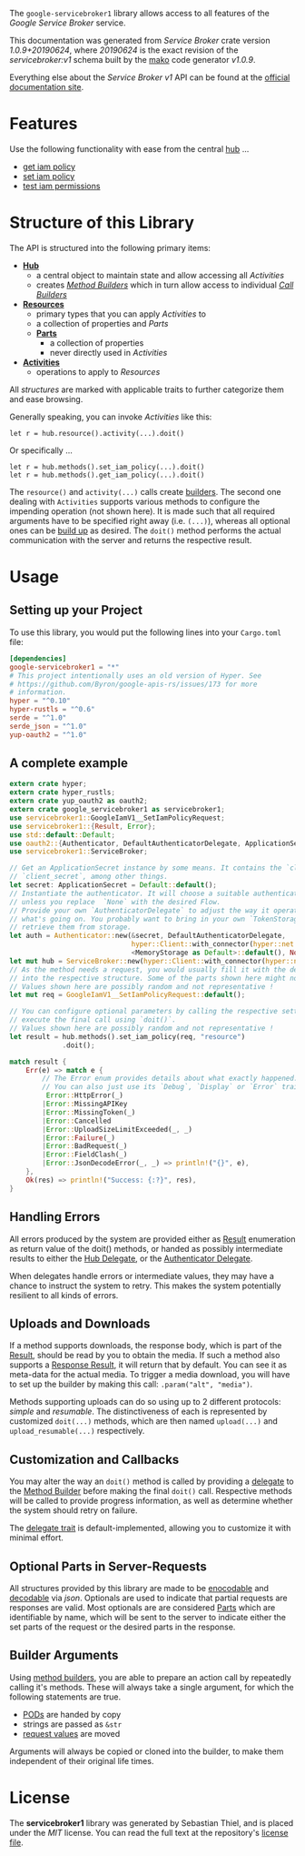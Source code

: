 <!---
DO NOT EDIT !
This file was generated automatically from 'src/mako/api/README.md.mako'
DO NOT EDIT !
-->
The `google-servicebroker1` library allows access to all features of the *Google Service Broker* service.

This documentation was generated from *Service Broker* crate version *1.0.9+20190624*, where *20190624* is the exact revision of the *servicebroker:v1* schema built by the [mako](http://www.makotemplates.org/) code generator *v1.0.9*.

Everything else about the *Service Broker* *v1* API can be found at the
[official documentation site](https://cloud.google.com/kubernetes-engine/docs/concepts/add-on/service-broker).
# Features

Use the following functionality with ease from the central [hub](https://docs.rs/google-servicebroker1/1.0.9+20190624/google_servicebroker1/struct.ServiceBroker.html) ... 


* [get iam policy](https://docs.rs/google-servicebroker1/1.0.9+20190624/google_servicebroker1/struct.MethodGetIamPolicyCall.html)
* [set iam policy](https://docs.rs/google-servicebroker1/1.0.9+20190624/google_servicebroker1/struct.MethodSetIamPolicyCall.html)
* [test iam permissions](https://docs.rs/google-servicebroker1/1.0.9+20190624/google_servicebroker1/struct.MethodTestIamPermissionCall.html)



# Structure of this Library

The API is structured into the following primary items:

* **[Hub](https://docs.rs/google-servicebroker1/1.0.9+20190624/google_servicebroker1/struct.ServiceBroker.html)**
    * a central object to maintain state and allow accessing all *Activities*
    * creates [*Method Builders*](https://docs.rs/google-servicebroker1/1.0.9+20190624/google_servicebroker1/trait.MethodsBuilder.html) which in turn
      allow access to individual [*Call Builders*](https://docs.rs/google-servicebroker1/1.0.9+20190624/google_servicebroker1/trait.CallBuilder.html)
* **[Resources](https://docs.rs/google-servicebroker1/1.0.9+20190624/google_servicebroker1/trait.Resource.html)**
    * primary types that you can apply *Activities* to
    * a collection of properties and *Parts*
    * **[Parts](https://docs.rs/google-servicebroker1/1.0.9+20190624/google_servicebroker1/trait.Part.html)**
        * a collection of properties
        * never directly used in *Activities*
* **[Activities](https://docs.rs/google-servicebroker1/1.0.9+20190624/google_servicebroker1/trait.CallBuilder.html)**
    * operations to apply to *Resources*

All *structures* are marked with applicable traits to further categorize them and ease browsing.

Generally speaking, you can invoke *Activities* like this:

```Rust,ignore
let r = hub.resource().activity(...).doit()
```

Or specifically ...

```ignore
let r = hub.methods().set_iam_policy(...).doit()
let r = hub.methods().get_iam_policy(...).doit()
```

The `resource()` and `activity(...)` calls create [builders][builder-pattern]. The second one dealing with `Activities` 
supports various methods to configure the impending operation (not shown here). It is made such that all required arguments have to be 
specified right away (i.e. `(...)`), whereas all optional ones can be [build up][builder-pattern] as desired.
The `doit()` method performs the actual communication with the server and returns the respective result.

# Usage

## Setting up your Project

To use this library, you would put the following lines into your `Cargo.toml` file:

```toml
[dependencies]
google-servicebroker1 = "*"
# This project intentionally uses an old version of Hyper. See
# https://github.com/Byron/google-apis-rs/issues/173 for more
# information.
hyper = "^0.10"
hyper-rustls = "^0.6"
serde = "^1.0"
serde_json = "^1.0"
yup-oauth2 = "^1.0"
```

## A complete example

```Rust
extern crate hyper;
extern crate hyper_rustls;
extern crate yup_oauth2 as oauth2;
extern crate google_servicebroker1 as servicebroker1;
use servicebroker1::GoogleIamV1__SetIamPolicyRequest;
use servicebroker1::{Result, Error};
use std::default::Default;
use oauth2::{Authenticator, DefaultAuthenticatorDelegate, ApplicationSecret, MemoryStorage};
use servicebroker1::ServiceBroker;

// Get an ApplicationSecret instance by some means. It contains the `client_id` and 
// `client_secret`, among other things.
let secret: ApplicationSecret = Default::default();
// Instantiate the authenticator. It will choose a suitable authentication flow for you, 
// unless you replace  `None` with the desired Flow.
// Provide your own `AuthenticatorDelegate` to adjust the way it operates and get feedback about 
// what's going on. You probably want to bring in your own `TokenStorage` to persist tokens and
// retrieve them from storage.
let auth = Authenticator::new(&secret, DefaultAuthenticatorDelegate,
                              hyper::Client::with_connector(hyper::net::HttpsConnector::new(hyper_rustls::TlsClient::new())),
                              <MemoryStorage as Default>::default(), None);
let mut hub = ServiceBroker::new(hyper::Client::with_connector(hyper::net::HttpsConnector::new(hyper_rustls::TlsClient::new())), auth);
// As the method needs a request, you would usually fill it with the desired information
// into the respective structure. Some of the parts shown here might not be applicable !
// Values shown here are possibly random and not representative !
let mut req = GoogleIamV1__SetIamPolicyRequest::default();

// You can configure optional parameters by calling the respective setters at will, and
// execute the final call using `doit()`.
// Values shown here are possibly random and not representative !
let result = hub.methods().set_iam_policy(req, "resource")
             .doit();

match result {
    Err(e) => match e {
        // The Error enum provides details about what exactly happened.
        // You can also just use its `Debug`, `Display` or `Error` traits
         Error::HttpError(_)
        |Error::MissingAPIKey
        |Error::MissingToken(_)
        |Error::Cancelled
        |Error::UploadSizeLimitExceeded(_, _)
        |Error::Failure(_)
        |Error::BadRequest(_)
        |Error::FieldClash(_)
        |Error::JsonDecodeError(_, _) => println!("{}", e),
    },
    Ok(res) => println!("Success: {:?}", res),
}

```
## Handling Errors

All errors produced by the system are provided either as [Result](https://docs.rs/google-servicebroker1/1.0.9+20190624/google_servicebroker1/enum.Result.html) enumeration as return value of 
the doit() methods, or handed as possibly intermediate results to either the 
[Hub Delegate](https://docs.rs/google-servicebroker1/1.0.9+20190624/google_servicebroker1/trait.Delegate.html), or the [Authenticator Delegate](https://docs.rs/yup-oauth2/*/yup_oauth2/trait.AuthenticatorDelegate.html).

When delegates handle errors or intermediate values, they may have a chance to instruct the system to retry. This 
makes the system potentially resilient to all kinds of errors.

## Uploads and Downloads
If a method supports downloads, the response body, which is part of the [Result](https://docs.rs/google-servicebroker1/1.0.9+20190624/google_servicebroker1/enum.Result.html), should be
read by you to obtain the media.
If such a method also supports a [Response Result](https://docs.rs/google-servicebroker1/1.0.9+20190624/google_servicebroker1/trait.ResponseResult.html), it will return that by default.
You can see it as meta-data for the actual media. To trigger a media download, you will have to set up the builder by making
this call: `.param("alt", "media")`.

Methods supporting uploads can do so using up to 2 different protocols: 
*simple* and *resumable*. The distinctiveness of each is represented by customized 
`doit(...)` methods, which are then named `upload(...)` and `upload_resumable(...)` respectively.

## Customization and Callbacks

You may alter the way an `doit()` method is called by providing a [delegate](https://docs.rs/google-servicebroker1/1.0.9+20190624/google_servicebroker1/trait.Delegate.html) to the 
[Method Builder](https://docs.rs/google-servicebroker1/1.0.9+20190624/google_servicebroker1/trait.CallBuilder.html) before making the final `doit()` call. 
Respective methods will be called to provide progress information, as well as determine whether the system should 
retry on failure.

The [delegate trait](https://docs.rs/google-servicebroker1/1.0.9+20190624/google_servicebroker1/trait.Delegate.html) is default-implemented, allowing you to customize it with minimal effort.

## Optional Parts in Server-Requests

All structures provided by this library are made to be [enocodable](https://docs.rs/google-servicebroker1/1.0.9+20190624/google_servicebroker1/trait.RequestValue.html) and 
[decodable](https://docs.rs/google-servicebroker1/1.0.9+20190624/google_servicebroker1/trait.ResponseResult.html) via *json*. Optionals are used to indicate that partial requests are responses 
are valid.
Most optionals are are considered [Parts](https://docs.rs/google-servicebroker1/1.0.9+20190624/google_servicebroker1/trait.Part.html) which are identifiable by name, which will be sent to 
the server to indicate either the set parts of the request or the desired parts in the response.

## Builder Arguments

Using [method builders](https://docs.rs/google-servicebroker1/1.0.9+20190624/google_servicebroker1/trait.CallBuilder.html), you are able to prepare an action call by repeatedly calling it's methods.
These will always take a single argument, for which the following statements are true.

* [PODs][wiki-pod] are handed by copy
* strings are passed as `&str`
* [request values](https://docs.rs/google-servicebroker1/1.0.9+20190624/google_servicebroker1/trait.RequestValue.html) are moved

Arguments will always be copied or cloned into the builder, to make them independent of their original life times.

[wiki-pod]: http://en.wikipedia.org/wiki/Plain_old_data_structure
[builder-pattern]: http://en.wikipedia.org/wiki/Builder_pattern
[google-go-api]: https://github.com/google/google-api-go-client

# License
The **servicebroker1** library was generated by Sebastian Thiel, and is placed 
under the *MIT* license.
You can read the full text at the repository's [license file][repo-license].

[repo-license]: https://github.com/Byron/google-apis-rsblob/master/LICENSE.md
